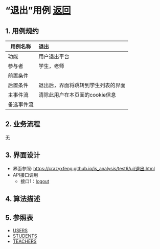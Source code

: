 
# “退出”用例 [返回](../README.md)

## 1. 用例规约

|用例名称|退出|
|-------|:-------------|
|功能|用户退出平台|
|参与者|学生，老师|
|前置条件| |
|后置条件|退出后，界面将跳转到学生列表的界面|
|主事件流|清除此用户在本页面的cookie信息|
|备选事件流||

## 2. 业务流程
无

## 3. 界面设计
- 界面参照: https://crazyxfeng.github.io/is_analysis/test6/ui/退出.html
- API接口调用
    - 接口1：[logout](../接口/logout.md)

## 4. 算法描述
    
## 5. 参照表

- [USERS](../数据库设计.md/#USERS)
- [STUDENTS](../数据库设计.md/#STUDENTS)
- [TEACHERS](../数据库设计.md/#TEACHERS)

